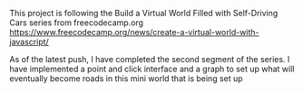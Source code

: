 This project is following the Build a Virtual World Filled with Self-Driving Cars series from freecodecamp.org
https://www.freecodecamp.org/news/create-a-virtual-world-with-javascript/

As of the latest push, I have completed the second segment of the series. I have implemented a point and click interface
and a graph to set up what will eventually become roads in this mini world that is being set up

